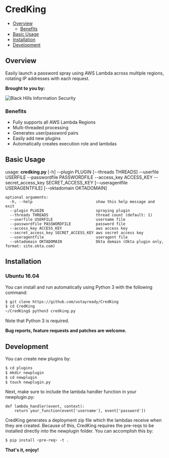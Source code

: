 CredKing
==================
- [Overview](#overview)
	- [Benefits](#benefits)
- [Basic Usage](#basic-usage)
- [Installation](#installation)
- [Development](#development)

## Overview ##
Easily launch a password spray using AWS Lambda across multiple regions, rotating IP addresses with each request.

**Brought to you by:**

![Black Hills Information Security](https://www.blackhillsinfosec.com/wp-content/uploads/2016/03/BHIS-logo-L-300x300.png "Black Hills Information Security")

### Benefits ##

 * Fully supports all AWS Lambda Regions
 * Multi-threaded processing
 * Generates user/password pairs
 * Easily add new plugins
 * Automatically creates execution role and lambdas

## Basic Usage ##
usage: **credking.py** [-h] --plugin PLUGIN [--threads THREADS] --userfile
                   USERFILE --passwordfile PASSWORDFILE --access_key
                   ACCESS_KEY --secret_access_key SECRET_ACCESS_KEY
                   [--useragentfile USERAGENTFILE]
                   [--oktadomain OKTADOMAIN]

```
optional arguments:
  -h, --help                            show this help message and exit
  --plugin PLUGIN                       spraying plugin
  --threads THREADS                     thread count (default: 1)
  --userfile USERFILE                   username file
  --passwordfile PASSWORDFILE           password file
  --access_key ACCESS_KEY               aws access key
  --secret_access_key SECRET_ACCESS_KEY aws secret access key
  --useragentfile                       useragent file
  --oktadomain OKTADOMAIN               Okta domain (Okta plugin only, format: site.okta.com)
```
         
## Installation ##

### Ubuntu 16.04

You can install and run automatically using Python 3 with the following command:

```bash
$ git clone https://github.com/ustayready/CredKing
$ cd CredKing
~/CredKing$ python3 credking.py
```

Note that Python 3 is required.

**Bug reports, feature requests and patches are welcome.**

## Development ##

You can create new plugins by:

```bash
$ cd plugins
$ mkdir newplugin
$ cd newplugin
$ touch newplugin.py
```

Next, make sure to include the lambda handler function in your newplugin.py:
```
def lambda_handler(event, context):
	return your_function(event['username'], event['password'])
```

CredKing generates a deployment zip file which the lambdas receive when they are created. Because of this, CredKing requires the pre-reqs to be installed directly into the newplugin folder. You can accomplish this by:

```bash
$ pip install <pre-req> -t .
```

**That's it, enjoy!**